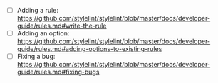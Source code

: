 <!--- Please read the following. Pull requests that do not adhere to these guidelines will be closed. -->

<!--- Each pull request must, with the exception of minor documentation fixes, be associated with an open issue.  -->
<!--- If a corresponding issue does not exist please stop. Instead, create an issue so we can discuss the change first. -->

<!--- If there is an associated open issue, then the next step is to run through the relevant checklist: -->
- [ ] Adding a rule: https://github.com/stylelint/stylelint/blob/master/docs/developer-guide/rules.md#write-the-rule
- [ ] Adding an option: https://github.com/stylelint/stylelint/blob/master/docs/developer-guide/rules.md#adding-options-to-existing-rules
- [ ] Fixing a bug: https://github.com/stylelint/stylelint/blob/master/docs/developer-guide/rules.md#fixing-bugs

<!--- If you've done that, then please continue and create this pull request. Thank you for contributing. -->
